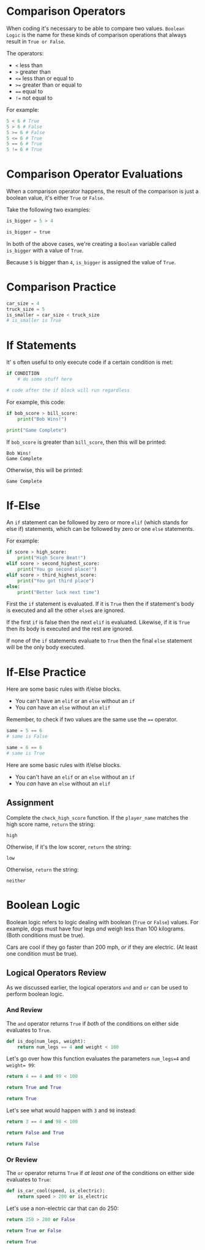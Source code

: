 
# Comparison Operators

When coding it's necessary to be able to compare two values. `Boolean Logic` is the name for these kinds of comparison operations that always result in `True or False`.

The operators:

- `<` less than
- `>` greater than
- `<=` less than or equal to
- `>=` greater than or equal to
- `==` equal to
- `!=` not equal to

For example:

```python
5 < 6 # True
5 > 6 # False
5 >= 6 # False
5 <= 6 # True
5 == 6 # True
5 != 6 # True
```
# Comparison Operator Evaluations

When a comparison operator happens, the result of the comparison is just a boolean value, it's either `True` or `False`.

Take the following two examples:

```python
is_bigger = 5 > 4

is_bigger = true
```

In both of the above cases, we're creating a `Boolean` variable called `is_bigger` with a value of `True`.

Because `5` is bigger than `4`, `is_bigger` is assigned the value of `True`.
# Comparison Practice

```python
car_size = 4
truck_size = 5
is_smaller = car_size < truck_size
# is_smaller is True 
```
# If Statements

It' s often useful to only execute code if a certain condition is met:

```python
if CONDITION
	# do some stuff here

# code after the if block will run regardless
```

For example, this code:

```python
if bob_score > bill_score:
	print("Bob Wins!")

print("Game Complete")
```

If `bob_score` is greater than `bill_score`, then this will be printed:

```
Bob Wins!
Game Complete
```

Otherwise, this will be printed:

```
Game Complete
```
# If-Else

An `if` statement can be followed by zero or more `elif` (which stands for else if) statements, which can be followed by zero or one `else` statements. 

For example:

```python
if score > high_score:
	print("High Score Beat!")
elif score > second_highest_score:
	print("You go second place!")
elif score > third_highest_score:
	print("You got third place")
else:
	print("Better luck next time")
```

First the `if` statement is evaluated. If it is `True` then the if statement's body is executed and all the other `else`s are ignored.

If the first `if` is false then the next `elif` is evaluated. Likewise, if it is `True` then its body is executed and the rest are ignored.

If none of the `if` statements evaluate to `True` then the final `else` statement will be the only body executed.
# If-Else Practice

Here are some basic rules with if/else blocks.

- You can't have an `elif` or an `else` without an `if`
- You _can_ have an `else` without an `elif`

Remember, to check if two values are the same use the `==` operator.

```python
same = 5 == 6
# same is False

same = 6 == 6
# same is True
```

Here are some basic rules with if/else blocks.

- You can't have an `elif` or an `else` without an `if`
- You _can_ have an `else` without an `elif`
## Assignment

Complete the `check_high_score` function. If the `player_name` matches the high score name, `return` the string:

```
high
```

Otherwise, if it's the low scorer, `return` the string:

```
low
```

Otherwise, `return` the string:

```
neither
```
# Boolean Logic

Boolean logic refers to logic dealing with boolean (`True` or `False`) values. For example, dogs must have four legs *and* weigh less than 100 kilograms. (Both conditions must be true).

Cars are cool if they go faster than 200 mph, *or* if they are electric. (At least one condition must be true).
## Logical Operators Review

As we discussed earlier, the logical operators `and` and `or` can be used to perform boolean logic. 
### And Review

The `and` operator returns `True` if *both* of the conditions on either side evaluates to `True`.

```python
def is_dog(num_legs, weight):
	return num_legs == 4 and weight < 100
```

Let's go over how this function evaluates the parameters `num_legs=4` and `weight= 99`:

```python
return 4 == 4 and 99 < 100

return True and True

return True
```

Let's see what would happen with `3` and `98` instead:

```python
return 3 == 4 and 98 < 100

return False and True

return False
```
### Or Review

The `or` operator returns `True` if *at least one* of the conditions on either side evaluates to `True`:

```python
def is_car_cool(speed, is_electric):
	return speed > 200 or is_electric
```

Let's use a non-electric car that can do 250:

```python
return 250 > 200 or False

return True or False

return True
```
